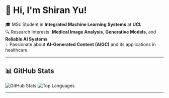 # 👋 Hi, I'm Shiran Yu!

🎓 MSc Student in **Integrated Machine Learning Systems** at **UCL**  
🔍 Research Interests: **Medical Image Analysis**, **Generative Models**, and **Reliable AI Systems**  
💡 Passionate about **AI-Generated Content (AIGC)** and its applications in healthcare.  

---

## 📊 GitHub Stats
![GitHub Stats](https://github-readme-stats.vercel.app/api?username=yushiran&show_icons=true&theme=radical)
![Top Languages](https://github-readme-stats.vercel.app/api/top-langs/?username=yushiran&layout=compact&theme=radical)

---
